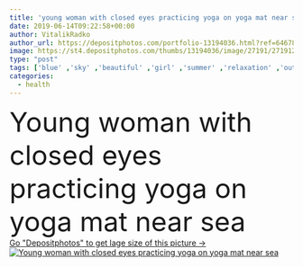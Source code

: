 ```yaml
---
title: 'young woman with closed eyes practicing yoga on yoga mat near sea '
date: 2019-06-14T09:22:58+00:00
author: VitalikRadko
author_url: https://depositphotos.com/portfolio-13194036.html?ref=64678756
image: https://st4.depositphotos.com/thumbs/13194036/image/27191/271912844/api_thumb_450.jpg?forcejpeg=true
type: "post"
tags: ['blue' ,'sky' ,'beautiful' ,'girl' ,'summer' ,'relaxation' ,'outdoors' ,'nature' ,'water' ,'caucasian' ,'energy' ,'natural' ,'wellbeing' ,'sea' ,'river' ,'peace' ,'calm' ,'meditation' ,'relax' ,'woman' ,'lifestyle' ,'balance' ,'beach' ,'seascape' ,'shore' ,'tranquility' ,'blonde' ,'sand' ,'harmony' ,'attractive' ,'outside' ,'spirituality' ,'barefoot' ,'wellness' ,'meditating' ,'yoga' ,'zen' ,'summertime' ,'practice' ,'meditate' ,'practicing' ,'copy space' ,'one person' ,'closed eyes' ,'young adult' ,'Mental Health' ,'yoga mat' ,'total white' ]
categories: 
  - health
---
```

<div aling="center">
            <font size="60"> Young woman with closed eyes practicing yoga on yoga mat near sea</font>   
</div>
<div>
    <a href='https://depositphotos.com/271912844/stock-photo-young-woman-closed-eyes-practicing.html?ref=64678756' target=_blank > Go "Depositphotos" to get lage size of this picture ->
        <img href='https://depositphotos.com/271912844/stock-photo-young-woman-closed-eyes-practicing.html?ref=64678756' src='https://st4.depositphotos.com/13194036/27191/i/950/depositphotos_271912844-stock-photo-young-woman-closed-eyes-practicing.jpg?forcejpeg=true' alt='Young woman with closed eyes practicing yoga on yoga mat near sea' >
    </a>
</div>
